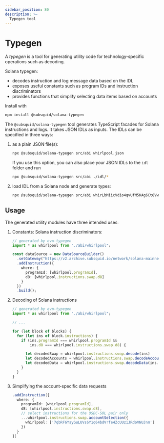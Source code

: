 ```yaml
---
sidebar_position: 80
description: >-
  Typegen tool
---
```


# Typegen

A _typegen_ is a tool for generating utility code for technology-specific operations such as decoding.

Solana typegen:

- decodes instruction and log message data based on the IDL
- exposes useful constants such as program IDs and instruction discriminators
- provides functions that simplify selecting data items based on accounts

Install with

```bash
npm install @subsquid/solana-typegen
```

The `@subsquid/solana-typegen` tool generates TypeScript facades for Solana instructions and logs. It takes JSON IDLs as inputs. The IDLs  can be specified in three ways:

1. as a plain JSON file(s):

   ```bash
   npx @subsquid/solana-typegen src/abi whirlpool.json
   ```

   If you use this option, you can also place your JSON IDLs to the `idl` folder and run

   ```bash
   npx @subsquid/solana-typegen src/abi ./idl/*
   ```

2. load IDL from a Solana node and generate types:

   ```bash
   npx @subsquid/solana-typegen src/abi whirLbMiicVdio4qvUfM5KAg6Ct8VwpYzGff3uctyCc#whirlpool
   ```

## Usage

The generated utility modules have three intended uses:

1. Constants: Solana instruction discriminators:

   ```ts
   // generated by evm-typegen
   import * as whirlpool from "./abi/whirlpool";

   const dataSource = new DataSourceBuilder()
     .setGateway("https://v2.archive.subsquid.io/network/solana-mainnet")
     .addInstruction({
       where: {
         programId: [whirlpool.programId],
         d8: [whirlpool.instructions.swap.d8]
       }
     })
     .build();
   ```

2. Decoding of Solana instructions

   ```ts
   // generated by evm-typegen
   import * as whirlpool from "./abi/whirlpool";

   // ...

   for (let block of blocks) {
     for (let ins of block.instructions) {
       if (ins.programId === whirlpool.programId &&
           ins.d8 === whirlpool.instructions.swap.d8) {

         let decodedSwap = whirlpool.instructions.swap.decode(ins)
         let decodedAccounts = whirlpool.instructions.swap.decodeAccounts(ins.accounts)
         let decodedData = whirlpool.instructions.swap.decodeData(ins.data)
       }
     }
   }
   ```

3. Simplifying the account-specific data requests

   ```ts
   .addInstruction({
     where: {
       programId: [whirlpool.programId],
       d8: [whirlpool.instructions.swap.d8],
       // select instructions for the USDC-SOL pair only
       ...whirlpool.instructions.swap.accountSelection({
         whirlpool: ['7qbRF6YsyGuLUVs6Y1q64bdVrfe4ZcUUz1JRdoVNUJnm']
       })
     }
   })
   ```

